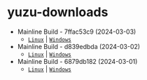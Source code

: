 # yuzu-downloads

- Mainline Build - 7ffac53c9 (2024-03-03)
  - [`Linux`](https://github.com/yuzu-mirror/yuzu-downloads/raw/main/Mainline%20Build%20-%207ffac53c9%20(2024-03-03)/yuzu-mainline-20240303-7ffac53c9.AppImage) | [`Windows`](https://github.com/yuzu-mirror/yuzu-downloads/raw/main/Mainline%20Build%20-%207ffac53c9%20(2024-03-03)/yuzu-windows-msvc-20240303-7ffac53c9.zip)
- Mainline Build - d839edbda (2024-03-02)
  - [`Linux`](https://github.com/yuzu-mirror/yuzu-downloads/raw/main/Mainline%20Build%20-%20d839edbda%20(2024-03-02)/yuzu-mainline-20240302-d839edbda.AppImage) | [`Windows`](https://github.com/yuzu-mirror/yuzu-downloads/raw/main/Mainline%20Build%20-%20d839edbda%20(2024-03-02)/yuzu-windows-msvc-20240302-d839edbda.zip)
- Mainline Build - 6879db182 (2024-03-01)
  - [`Linux`](https://github.com/yuzu-mirror/yuzu-downloads/raw/main/Mainline%20Build%20-%206879db182%20(2024-03-01)/yuzu-mainline-20240301-6879db182.AppImage) | [`Windows`](https://github.com/yuzu-mirror/yuzu-downloads/raw/main/Mainline%20Build%20-%206879db182%20(2024-03-01)/yuzu-windows-msvc-20240301-6879db182.zip)
